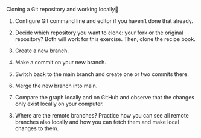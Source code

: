 Cloning a Git repository and working locally

1. Configure Git command line and editor if you haven’t done that already.

2. Decide which repository you want to clone: your fork or the original repository? Both will work for this exercise. Then, clone the recipe book.

3. Create a new branch.

4. Make a commit on your new branch.

5. Switch back to the main branch and create one or two commits there.

6. Merge the new branch into main.

7. Compare the graph locally and on GitHub and observe that the changes only exist locally on your computer.

8. Where are the remote branches? Practice how you can see all remote branches also locally and how you can fetch them and make local changes to them.